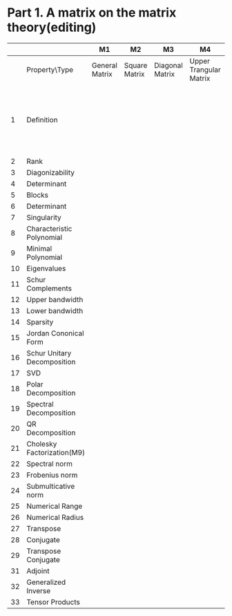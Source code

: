 <head>
     <script src="https://cdn.mathjax.org/mathjax/latest/MathJax.js?config=TeX-AMS-MML_HTMLorMML" type="text/javascript"></script>
     <script type="text/x-mathjax-config">
         MathJax.Hub.Config({
             tex2jax: {
             skipTags: ['script', 'noscript', 'style', 'textarea', 'pre'],
             inlineMath: [['$','$']]
             }
         });
     </script>
 </head>

# Part 1. A matrix on the matrix theory(editing)

| |  |M1|M2|M3|M4|M5|M6|M7|M8|M9|M10|M11|M12|M13|M14|M15|M16|M17|M18|M19|
|---|---|---|---|---|---|---|---|---|---|---|---|---|---|---|---|---|---|---|---|---|   
| |Property\Type|General Matrix|Square Matrix|Diagonal Matrix|Upper Trangular Matrix|Lower Trangular Matrix|Diagonal Dominant Matrix|Symmetric Matrix|Hermitian Matrix|Normal Matrix|Unitary Matrix|Positive Semidefinite Matrix|Hankel Matrix|Toplitz Matrix|Permutation Matrix|Companion Matrix|[Z-Matrix](https://en.wikipedia.org/wiki/Z-matrix_(mathematics))|[M-Matrix](https://en.wikipedia.org/wiki/M-matrix)|[Hilbert Matrix](https://en.wikipedia.org/wiki/Hilbert_matrix)|[Adjacency Matrix](https://en.wikipedia.org/wiki/Adjacency_matrix)|
|1|Definition| | | | | | | | | | | | | | | |A matrix with all off-diagonal entries less than zero. | A Z-matrix with eigenvalues whose real parts are nonnegative.| | |
|2|Rank| | | | | | | | | | | | | | | | | | |
|3|Diagonizability| | | | | | | | | | | | | | | | | | | | |
|4|Determinant| | | | | | | | | | | | | | | | | | | | |
|5|Blocks| | | | | | | | | | | | | | | | | | | | |
|6|Determinant| | | | | | | | | | | | | | | | | | | | |
|7|Singularity| | | | | | | | | | | | | | | | | | | | |
|8|Characteristic Polynomial| | | | | | | | | | | | | | | | | | | | |
|9|Minimal Polynomial| | | | | | | | | | | | | | | | | | | | |
|10|Eigenvalues| | | | | | | | | | | | | | | | | | | | |
|11|Schur Complements| | | | | | | | | | | | | | | | | | | | |
|12|Upper bandwidth| | | | | | | | | | | | | | | | | | | | |
|13|Lower bandwidth| | | | | | | | | | | | | | | | | | | | |
|14|Sparsity| | | | | | | | | | | | | | | | | | | | |
|15|Jordan Cononical Form| | | | | | | | | | | | | | | | | | | | |
|16|Schur Unitary Decomposition| | | | | | | | | | | | | | | | | | | | |
|17|SVD| | | | | | | | | | | | | | | | | | | | |
|18|Polar Decomposition| | | | | | | | | | | | | | | | | | | |
|19|Spectral Decomposition| | | | | | | | | | | | | | | | | | | |
|20|QR Decomposition| | | | | | | | | | | | | | | | | | | |
|21|Cholesky Factorization(M9)| | | | | | | | | | | | | | | | | | | |
|22|Spectral norm| | | | | | | | | | | | | | | | | | | | |
|23|Frobenius norm| | | | | | | | | | | | | | | | | | | | |
|24|Submulticative norm| | | | | | | | | | | | | | | | | | | | |
|25|Numerical Range| | | | | | | | | | | | | | | | | | | | |
|26|Numerical Radius| | | | | | | | | | | | | | | | | | | | |
|27|Transpose| | | | | | | | | | | | | | | | | | | | |
|28|Conjugate| | | | | | | | | | | | | | | | | | | | |
|29|Transpose Conjugate| | | | | | | | | | | | | | | | | | | | |
|31|Adjoint| | | | | | | | | | | | | | | | | | | | |
|32|Generalized Inverse| | | | | | | | | | | | | | | | | | | | |
|33|Tensor Products| | | | | | | | | | | | | | | | | | | | |

